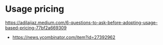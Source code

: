 
# Usage pricing
https://adilaijaz.medium.com/6-questions-to-ask-before-adopting-usage-based-pricing-77bf2a669309
* https://news.ycombinator.com/item?id=27392962